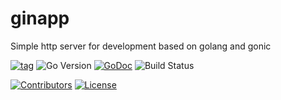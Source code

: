 # ginapp
Simple http server for development based on golang and gonic

[![tag](https://img.shields.io/github/tag/ahuigo/ginapp.svg)](https://github.com/ahuigo/ginapp/tags)
![Go Version](https://img.shields.io/badge/Go-%3E%3D%201.21-%23007d9c)
[![GoDoc](https://godoc.org/github.com/ahuigo/ginapp?status.svg)](https://pkg.go.dev/github.com/ahuigo/ginapp)
![Build Status](https://github.com/ahuigo/ginapp/actions/workflows/release.yml/badge.svg)
<!-- [![Coverage](https://img.shields.io/codecov/c/github/ahuigo/ginapp)](https://codecov.io/gh/ahuigo/ginapp) -->
<!-- [![Go report](https://goreportcard.com/badge/github.com/ahuigo/ginapp)](https://goreportcard.com/report/github.com/ahuigo/ginapp) -->
[![Contributors](https://img.shields.io/github/contributors/ahuigo/ginapp)](https://github.com/ahuigo/ginapp/graphs/contributors)
[![License](https://img.shields.io/github/license/ahuigo/ginapp)](./LICENSE)